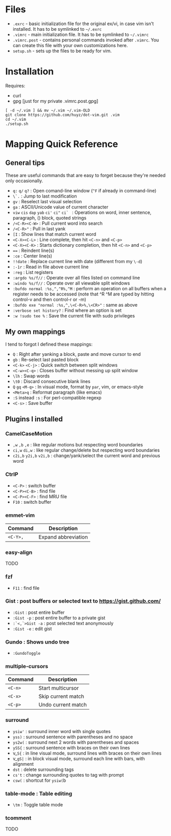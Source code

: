 # Files

*   `.exrc` - basic initialization file for the original ex/vi, in case vim isn't
    installed.  It has to be symlinked to `~/.exrc`
*   `.vimrc` - main initialization file.  It has to be symlinked to `~/.vimrc`
*   `.vimrc.post` - contains personal commands invoked after `.vimrc`.  You
    can create this file with your own customizations here.
*   `setup.sh` - sets up the files to be ready for vim.

# Installation

Requires:

* curl
* gpg [just for my private .vimrc.post.gpg]

```
[ -d ~/.vim ] && mv ~/.vim ~/.vim-OLD
git clone https://github.com/huyz/dot-vim.git .vim
cd ~/.vim
./setup.sh
```

# Mapping Quick Reference

## General tips

These are useful commands that are easy to forget because they're needed only
occasionally.

*   `q:`  `q/`  `q?`    :   Open comand-line window (`^F` if already in command-line)
*   ``\`.``             :   Jump to last modification
*   `gv`                :   Reselect last visual selection
*   `ga`                :   ASCII/Unicode value of current character
*   `viw` `cis` `dap` `yab` `ci'` `ci"` ``ci` ``
    : Operations on word, inner sentence, paragraph, () block, quoted strings
*   `/<C-R><C-W>`       :   Pull current word into search
*   `/<C-R>"`           :   Pull in last yank
*   `[I`                :   Show lines that match current word
*   `<C-X><C-L>`        :   Line complete, then hit `<C-n>` and `<C-p>`
*   `<C-X><C-K>`        :   Starts dictionary completion, then hit `<C-n>` and `<C-p>`
*   `==`                :   Reindent line(s)
*   `:ce`               :   Center line(s)
*   `!!date`            :   Replace current line with date (different from my `\-d`)
*   `:-1r`              :   Read in file above current line
*   `:reg`              :   List registers
*   `:argdo %s/f//`     :   Operate over all files listed on command line
*   `:windo %s/f//`     :   Operate over all viewable split windows
*   `:bufdo normal :%s,^,^R%,^M` : perform an operation on all buffers when
                      a register needs to be accessed (note that ^R ^M are
                      typed by hitting control-v and then control-r or -m)
*   `:bufdo exe "normal :%s,^,\<C-R>%,\<CR>"` : same as above
*   `:verbose set history?` : Find where an option is set
*   `:w !sudo tee %`    :   Save the current file with sudo privileges

## My own mappings

I tend to forgot I defined these mappings:

*   `Q`              : Right after yanking a block, paste and move cursor to end
*   `gb`             : Re-select last pasted block
*   `<C-k>` `<C-j>`  : Quick switch between split windows
*   `<C-w><C-q>`     : Closes buffer without messing up split window
*   `\lh`            : Swap words
*   `\t0`            : Discard consecutive blank lines
*   `Q` `gq` `<M-q>` : In visual mode, format by `par`, vim, or emacs-style
*   `<Meta>q`        : Reformat paragraph (like emacs)
*   `:S` instead `:s` : For perl-compatible regexp
*   `<C-s>`          : Save buffer

## Plugins I installed

### CamelCaseMotion

*   `,w` `,b` `,e`  : like regular motions but respecting word boundaries
*   `ci,w` `di,w`   : like regular change/delete but respecting word boundaries
*   `c2i,b` `y2i,b` `v2i,b` : change/yank/select the current word and previous word

### CtrlP

*   `<C-P>`     : switch buffer
*   `<C-P><C-B>` : find file
*   `<C-P><C-F>` : find MRU file
*   `F10`       : switch buffer

### emmet-vim

| Command  | Description         |
|----------|---------------------|
| `<C-Y>,` | Expand abbreviation |

### easy-align

TODO

### fzf

*   `F11`       : find file

### Gist                 : post buffers or selected text to https://gist.github.com/

*   `:Gist`          : post entire buffer
*   `:Gist -p`  : post entire buffer to a private gist
*   ``:`<,`>Gist -a``  : post selected text anonymously
*   `:Gist -e`       : edit gist

### Gundo           : Shows undo tree

*   `:GundoToggle`

### multiple-cursors

| Command | Description        |
|---------|--------------------|
| `<C-n>` | Start multicursor  |
| `<C-x>` | Skip current match |
| `<C-p>` | Undo current match |

### surround

*   `ysiw'`     : surround inner word with single quotes
*   `yss)`      : surround sentence with parentheses and no space
*   `ys2w(`     : surround next 2 words with parentheses and spaces
*   `ySS{`      : surround sentence with braces on their own lines
*   v\_`S{`     : in line visual mode, surround lines with braces on their own lines
*   v\_`gS|`    : in block visual mode, surround each line with bars, with alignment
*   `dst`       : delete surrounding tags
*   `cs't`      : change surrounding quotes to tag with prompt
*   `csw(`      : shortcut for `ysiw(`b

### table-mode            :   Table editing

*   `\tm`             :   Toggle table mode

### tcomment

TODO

